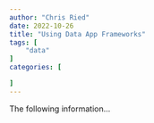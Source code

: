 ```yaml
---
author: "Chris Ried"
date: 2022-10-26
title: "Using Data App Frameworks"
tags: [
    "data"
]
categories: [

]
---
```


The following information... 

